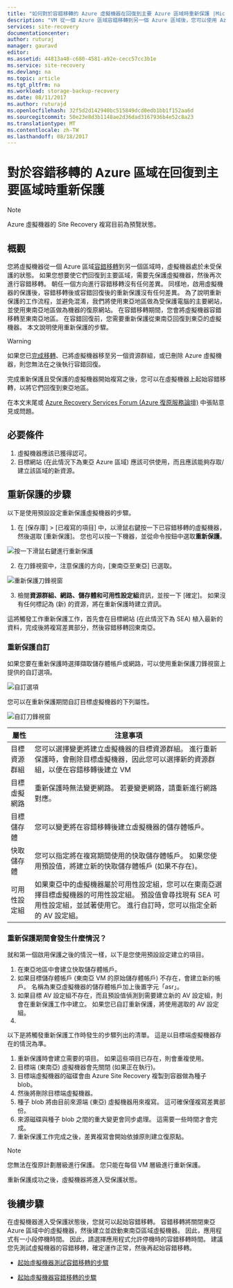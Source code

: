 ```yaml
---
title: "如何對於容錯移轉的 Azure 虛擬機器在回復到主要 Azure 區域時重新保護 |Microsoft Docs"
description: "VM 從一個 Azure 區域容錯移轉到另一個 Azure 區域後，您可以使用 Azure Site Recovery 反方向保護機器。 了解在容錯移轉之前再次進行重新保護的步驟。"
services: site-recovery
documentationcenter: 
author: ruturaj
manager: gauravd
editor: 
ms.assetid: 44813a48-c680-4581-a92e-cecc57cc3b1e
ms.service: site-recovery
ms.devlang: na
ms.topic: article
ms.tgt_pltfrm: na
ms.workload: storage-backup-recovery
ms.date: 08/11/2017
ms.author: ruturajd
ms.openlocfilehash: 32f5d2d142940bc515849dcd0edb1bb1f152aa6d
ms.sourcegitcommit: 50e23e8d3b1148ae2d36dad3167936b4e52c8a23
ms.translationtype: MT
ms.contentlocale: zh-TW
ms.lasthandoff: 08/18/2017
---
```

# <a name="reprotect-from-failed-over-azure-region-back-to-primary-region"></a>對於容錯移轉的 Azure 區域在回復到主要區域時重新保護



>[!NOTE]
>
> Azure 虛擬機器的 Site Recovery 複寫目前為預覽狀態。


## <a name="overview"></a>概觀
您將虛擬機器從一個 Azure 區域[容錯移轉](site-recovery-failover.md)到另一個區域時，虛擬機器處於未受保護的狀態。 如果您想要使它們回復到主要區域，需要先保護虛擬機器，然後再次進行容錯移轉。 朝任一個方向進行容錯移轉沒有任何差異。 同樣地，啟用虛擬機器的保護後，容錯移轉後或容錯回復後的重新保護沒有任何差異。
為了說明重新保護的工作流程，並避免混淆，我們將使用東亞地區做為受保護電腦的主要網站，並使用東南亞地區做為機器的復原網站。 在容錯移轉期間，您會將虛擬機器容錯移轉至東南亞地區。 在容錯回復前，您需要重新保護從東南亞回復到東亞的虛擬機器。 本文說明使用重新保護的步驟。

> [!WARNING]
> 如果您已[完成移轉](site-recovery-migrate-to-azure.md#what-do-we-mean-by-migration)、已將虛擬機器移至另一個資源群組，或已刪除 Azure 虛擬機器，則您無法在之後執行容錯回復。

完成重新保護且受保護的虛擬機器開始複寫之後，您可以在虛擬機器上起始容錯移轉，以將它們回復到東亞地區。

在本文末尾或 [Azure Recovery Services Forum (Azure 復原服務論壇)](https://social.msdn.microsoft.com/forums/azure/home?forum=hypervrecovmgr) 中張貼意見或問題。

## <a name="prerequisites"></a>必要條件
1. 虛擬機器應該已獲得認可。
2. 目標網站 (在此情況下為東亞 Azure 區域) 應該可供使用，而且應該能夠存取/建立該區域的新資源。

## <a name="steps-to-reprotect"></a>重新保護的步驟

以下是使用預設設定重新保護虛擬機器的步驟。

1. 在 [保存庫] > [已複寫的項目] 中，以滑鼠右鍵按一下已容錯移轉的虛擬機器，然後選取 [重新保護]。 您也可以按一下機器，並從命令按鈕中選取**重新保護**。

![按一下滑鼠右鍵進行重新保護](./media/site-recovery-how-to-reprotect-azure-to-azure/reprotect.png)

2. 在刀鋒視窗中，注意保護的方向，[東南亞至東亞] 已選取。

![重新保護刀鋒視窗](./media/site-recovery-how-to-reprotect-azure-to-azure/reprotectblade.png)

3. 檢閱**資源群組、網路、儲存體和可用性設定組**資訊，並按一下 [確定]。 如果沒有任何標記為 (新) 的資源，將在重新保護時建立資訊。

這將觸發工作重新保護工作，首先會在目標網站 (在此情況下為 SEA) 植入最新的資料，完成後將複寫差異部分，然後容錯移轉回東南亞。

### <a name="reprotect-customization"></a>重新保護自訂
如果您要在重新保護時選擇擷取儲存體帳戶或網路，可以使用重新保護刀鋒視窗上提供的自訂選項。

![自訂選項](./media/site-recovery-how-to-reprotect-azure-to-azure/customize.png)

您可以在重新保護期間自訂目標虛擬機器的下列屬性。

![自訂刀鋒視窗](./media/site-recovery-how-to-reprotect-azure-to-azure/customizeblade.png)

|屬性 |注意事項  |
|---------|---------|
|目標資源群組     | 您可以選擇變更將建立虛擬機器的目標資源群組。 進行重新保護時，會刪除目標虛擬機器，因此您可以選擇新的資源群組，以便在容錯移轉後建立 VM         |
|目標虛擬網路     | 重新保護時無法變更網路。 若要變更網路，請重新進行網路對應。         |
|目標儲存體     | 您可以變更將在容錯移轉後建立虛擬機器的儲存體帳戶。         |
|快取儲存體     | 您可以指定將在複寫期間使用的快取儲存體帳戶。 如果您使用預設值，將建立新的快取儲存體帳戶 (如果不存在)。         |
|可用性設定組     |如果東亞中的虛擬機器屬於可用性設定組，您可以在東南亞選擇目標虛擬機器的可用性設定組。 預設值會尋找現有 SEA 可用性設定組，並試著使用它。 進行自訂時，您可以指定全新的 AV 設定組。         |


### <a name="what-happens-during-reprotect"></a>重新保護期間會發生什麼情況？

就和第一個啟用保護之後的情況一樣，以下是您使用預設設定建立的項目。
1. 在東亞地區中會建立快取儲存體帳戶。
2. 如果目標儲存體帳戶 (東南亞 VM 的原始儲存體帳戶) 不存在，會建立新的帳戶。 名稱為東亞虛擬機器的儲存體帳戶加上後置字元「asr」。
3. 如果目標 AV 設定組不存在，而且預設值偵測到需要建立新的 AV 設定組，則會在重新保護工作中建立。 如果您已自訂重新保護，將使用選取的 AV 設定組。
4.

以下是將觸發重新保護工作時發生的步驟列出的清單。 這是以目標端虛擬機器存在的情況為準。

1. 重新保護時會建立需要的項目。 如果這些項目已存在，則會重複使用。
2. 目標端 (東南亞) 虛擬機器會先關閉 (如果正在執行)。
3. 目標端虛擬機器的磁碟會由 Azure Site Recovery 複製到容器做為種子 blob。
4. 然後將刪除目標端虛擬機器。
5. 種子 blob 將由目前來源端 (東亞) 虛擬機器用來複寫。 這可確保僅複寫差異部份。
6. 來源磁碟與種子 blob 之間的重大變更會同步處理。 這需要一些時間才會完成。
7. 重新保護工作完成之後，差異複寫會開始依據原則建立復原點。

> [!NOTE]
> 您無法在復原計劃層級進行保護。 您只能在每個 VM 層級進行重新保護。

重新保護成功之後，虛擬機器將進入受保護狀態。

## <a name="next-steps"></a>後續步驟

在虛擬機器進入受保護狀態後，您就可以起始容錯移轉。 容錯移轉將關閉東亞 Azure 區域中的虛擬機器，然後建立並啟動東南亞區域虛擬機器。 因此，應用程式有一小段停機時間。 因此，請選擇應用程式允許停機時的容錯移轉時間。 建議您先測試虛擬機器的容錯移轉，確定運作正常，然後再起始容錯移轉。

-   [起始虛擬機器測試容錯移轉的步驟](site-recovery-test-failover-to-azure.md)

-   [起始虛擬機器容錯移轉的步驟](site-recovery-failover.md)
